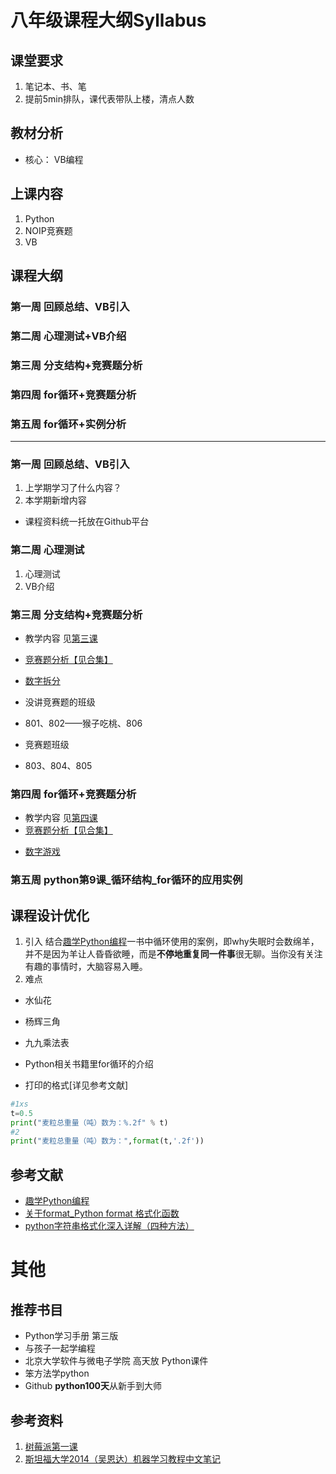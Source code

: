# 八年级课程大纲Syllabus

## 课堂要求
1. 笔记本、书、笔
2. 提前5min排队，课代表带队上楼，清点人数


## 教材分析
* 核心： VB编程


## 上课内容
1. Python
2. NOIP竞赛题
3. VB


## 课程大纲
### 第一周 回顾总结、VB引入
### 第二周 心理测试+VB介绍
### 第三周 分支结构+竞赛题分析
### 第四周 for循环+竞赛题分析
### 第五周 for循环+实例分析
---

### 第一周 回顾总结、VB引入
1. 上学期学习了什么内容？
2. 本学期新增内容
* 课程资料统一托放在Github平台



### 第二周 心理测试
1. 心理测试
2. VB介绍

### 第三周 分支结构+竞赛题分析
- 教学内容 见[第三课](https://github.com/Gailsunset/xtwgyxx_AICourse/tree/main/001_%E6%95%99%E5%AD%A6%E7%8F%AD%E7%BA%A7/003_%E5%85%AB%E5%B9%B4%E7%BA%A7/%E7%AC%AC%E4%B8%89%E8%AF%BE)

- [竞赛题分析【见合集】](https://github.com/Gailsunset/xtwgyxx_AICourse/blob/main/002_NOIP/000_%E7%AB%9E%E8%B5%9B%E9%A2%98%E5%90%88%E9%9B%86.md)
* [数字拆分](https://github.com/Gailsunset/xtwgyxx_AICourse/blob/main/002_NOIP/001_%E4%BC%98%E7%A7%80%E7%9A%84%E6%8B%86%E5%88%86.md)

- 没讲竞赛题的班级
* 801、802——猴子吃桃、806

- 竞赛题班级
* 803、804、805


### 第四周 for循环+竞赛题分析
- 教学内容 见[第四课](https://github.com/Gailsunset/xtwgyxx_AICourse/tree/main/001_%E6%95%99%E5%AD%A6%E7%8F%AD%E7%BA%A7/003_%E5%85%AB%E5%B9%B4%E7%BA%A7/%E7%AC%AC%E5%9B%9B%E8%AF%BE)
- [竞赛题分析【见合集】](https://github.com/Gailsunset/xtwgyxx_AICourse/blob/main/002_NOIP/000_%E7%AB%9E%E8%B5%9B%E9%A2%98%E5%90%88%E9%9B%86.md)
* [数字游戏](https://github.com/Gailsunset/xtwgyxx_AICourse/blob/main/002_NOIP/003_%E6%95%B0%E5%AD%97%E6%B8%B8%E6%88%8F.md)


### 第五周 python第9课_循环结构_for循环的应用实例
## 课程设计优化
1. 引入
结合[趣学Python编程](https://book.douban.com/subject/25837145/)一书中循环使用的案例，即why失眠时会数绵羊，并不是因为羊让人昏昏欲睡，而是**不停地重复同一件事**很无聊。当你没有关注有趣的事情时，大脑容易入睡。
2. 难点
- 水仙花
- 杨辉三角
- 九九乘法表
- Python相关书籍里for循环的介绍


- 打印的格式[详见参考文献]
```python
#1xs
t=0.5
print("麦粒总重量（吨）数为：%.2f" % t)
#2
print("麦粒总重量（吨）数为：",format(t,'.2f'))
```

## 参考文献
* [趣学Python编程](https://book.douban.com/subject/25837145/)
* [关于format_Python format 格式化函数](https://www.runoob.com/python/att-string-format.html)
* [python字符串格式化深入详解（四种方法）](https://blog.csdn.net/qq_27825451/article/details/105652244)


# 其他

## 推荐书目
* Python学习手册 第三版
* 与孩子一起学编程
* 北京大学软件与微电子学院 高天放 Python课件
* 笨方法学python
* Github **python100天**从新手到大师



## 参考资料
1. [树莓派第一课](https://mp.weixin.qq.com/s/MDixrk_dZz5rp589avk-qg)
2. [斯坦福大学2014（吴恩达）机器学习教程中文笔记](https://github.com/fengdu78/Coursera-ML-AndrewNg-Notes)
